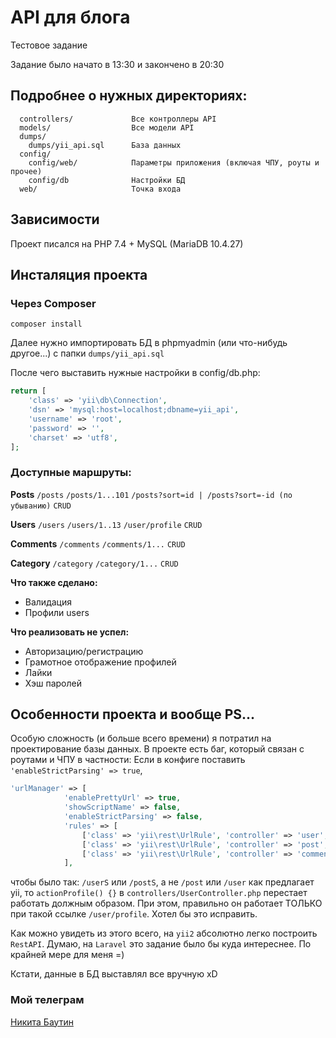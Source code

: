 # API для блога
Тестовое задание

Задание было начато в 13:30 и закончено в 20:30

Подробнее о нужных директориях:
-------------------

      controllers/             Все контроллеры API
      models/                  Все модели API
      dumps/
        dumps/yii_api.sql      База данных
      config/                  
        config/web/            Параметры приложения (включая ЧПУ, роуты и прочее)
        config/db              Настройки БД
      web/                     Точка входа



Зависимости
------------

Проект писался на PHP 7.4 + MySQL (MariaDB 10.4.27)


Инсталяция проекта
------------

### Через Composer

~~~
composer install
~~~

Далее нужно импортировать БД в phpmyadmin (или что-нибудь другое...) с папки `dumps/yii_api.sql`

После чего выставить нужные настройки в config/db.php:

```php
return [
    'class' => 'yii\db\Connection',
    'dsn' => 'mysql:host=localhost;dbname=yii_api',
    'username' => 'root',
    'password' => '',
    'charset' => 'utf8',
];
```
### Доступные маршруты:
**Posts**
`/posts`
`/posts/1...101`
`/posts?sort=id | /posts?sort=-id (по убыванию)`
`CRUD`

**Users**
`/users`
`/users/1..13`
`/user/profile`
`CRUD`

**Comments**
`/comments`
`/comments/1...`
`CRUD`

**Category**
`/category`
`/category/1...`
`CRUD`

**Что также сделано:** 
- Валидация
- Профили users

**Что реализовать не успел:** 
- Авторизацию/регистрацию
- Грамотное отображение профилей
- Лайки
- Хэш паролей


Особенности проекта и вообще PS...
-------------

Особую сложность (и больше всего времени) я потратил на проектирование базы данных. В проекте есть баг, который связан с роутами и ЧПУ в частности:
Если в конфиге поставить `'enableStrictParsing' => true`,
```php
'urlManager' => [
            'enablePrettyUrl' => true,
            'showScriptName' => false,
            'enableStrictParsing' => false,
            'rules' => [
                ['class' => 'yii\rest\UrlRule', 'controller' => 'user', 'pluralize' => true],
                ['class' => 'yii\rest\UrlRule', 'controller' => 'post', 'pluralize' => true],
                ['class' => 'yii\rest\UrlRule', 'controller' => 'comment', 'pluralize' => true],
            ],
```

чтобы было так: `/userS` или `/postS`, а не `/post` или `/user` как предлагает yii, то `actionProfile() {}` в `controllers/UserController.php`
перестает работать должным образом. При этом, правильно он работает ТОЛЬКО при такой ссылке `/user/profile`. Хотел бы это исправить.

Как можно увидеть из этого всего, на `yii2` абсолютно легко построить `RestAPI`. Думаю, на `Laravel` это задание было бы куда интереснее. По крайней мере для меня =)

Кстати, данные в БД выставлял все вручную xD

### Мой телеграм

<a href="https://fe2ck.t.me/">Никита Баутин</a>
